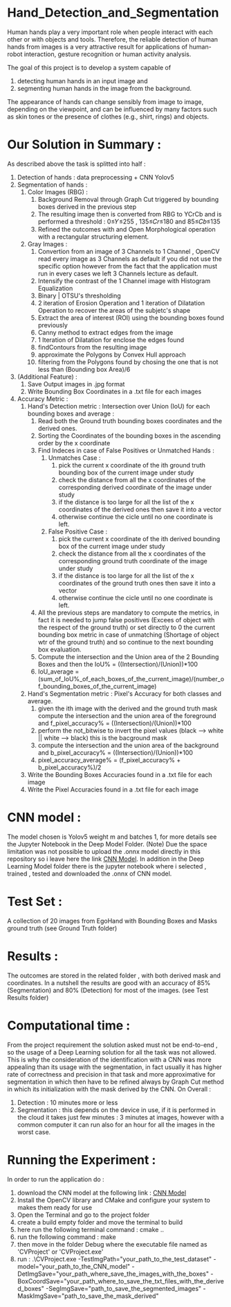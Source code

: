 # Hand_Detection_and_Segmentation

Human hands play a very important role when people interact with each other or with objects and tools. Therefore, the reliable detection of human hands from images is a very attractive result for applications of human-robot interaction, gesture recognition or human activity analysis.

The goal of this project is to develop a system capable of 

1. detecting human hands in an input image and 
2. segmenting human hands in the image from the background. 

The appearance of hands can change sensibly from image to image, depending on the viewpoint, and can be influenced by many factors such as skin tones or the presence of clothes (e.g., shirt, rings) and objects.

# Our Solution in Summary :

As described above the task is splitted into half :

1. Detection of hands : data preprocessing + CNN Yolov5
2. Segmentation of hands : 
   1. Color Images (RBG) :
      1. Background Removal through Graph Cut triggered by bounding boxes derived in the previous step
      2. The resulting image then is converted from RBG to YCrCb and is performed a threshold : 0≤𝑌≤255 , 135≤𝐶𝑟≤180 and 85≤𝐶𝑏≤135
      3. Refined the outcomes with and Open Morphological operation with a rectangular structuring element.
   2. Gray Images :<br>
      1. Convertion from an image of 3 Channels to 1 Channel , OpenCV read every image as 3 Channels as default if you did not use the specific option however from the fact that the application must run in every cases we left 3 Channels lecture as default.
      2. Intensify the contrast of the 1 Channel image with Histogram Equalization
      3. Binary | OTSU's thresholding
      4. 2 iteration of Erosion Operation and 1 iteration of Dilatation Operation to recover the areas of the subjetc's shape 
      5. Extract the area of interest (ROI) using the bounding boxes found previously
      6. Canny method to extract edges from the image
      7. 1 Iteration of Dilatation for enclose the edges found
      8. findContours from the resulting image
      9. approximate the Polygons by Convex Hull approach
      10. filtering from the Polygons found by chosing the one that is not less than (Bounding box Area)/6
3. (Additional Feature) :
   1. Save Output images in .jpg format
   2. Write Bounding Box Coordinates in a .txt file for each images
4. Accuracy Metric :
   1. Hand's Detection metric : Intersection over Union (IoU) for each bounding boxes and average :
      1. Read both the Ground truth bounding boxes coordinates and the derived ones.
      2. Sorting the Coordinates of the bounding boxes in the ascending order by the x coordinate
      3. Find Indeces in case of False Positives or Unmatched Hands :
         1. Unmatches Case :
             1. pick the current x coordinate of the ith ground truth bounding box of the current image under study 
             2. check the distance from all the x coordinates of the corresponding derived coordinate of the image under study
             3. if the distance is too large for all the list of the x coordinates of the derived ones then save it into a vector
             4. otherwise continue the cicle until no one coordinate is left.
         2. False Positive Case :
             1. pick the current x coordinate of the ith derived bounding box of the current image under study 
             2. check the distance from all the x coordinates of the corresponding ground truth coordinate of the image under study
             3. if the distance is too large for all the list of the x coordinates of the ground truth ones then save it into a vector
             4. otherwise continue the cicle until no one coordinate is left.
       4. All the previous steps are mandatory to compute the metrics, in fact it is needed to jump false positives (Excees of object with the respect of the ground truth) or set directly to 0 the current bounding box metric in case of unmatching (Shortage of object wtr of the ground truth) and so continue to the next bounding box evaluation.
       5. Compute the intersection and the Union area of the 2 Bounding Boxes and then the IoU% = ((Intersection)/(Union))*100
       6. IoU_average = (sum_of_IoU%_of_each_boxes_of_the_current_image)/(number_of_bounding_boxes_of_the_current_image)
   2. Hand's Segmentation metric : Pixel's Accuracy for both classes and average.
       1. given the ith image with the derived and the ground truth mask compute the intersection and the union area of the foreground and f_pixel_accuracy% = ((Intersection)/(Union))*100
       2. perform the not_bitwise to invert the pixel values (black --> white || white --> black) this is the bacground mask
       3. compute the intersection and the union area of the background and b_pixel_accuracy% = ((Intersection)/(Union))*100
       4. pixel_accuracy_average% = (f_pixel_accuracy% + b_pixel_accuracy%)/2
   3. Write the Bounding Boxes Accuracies found in a .txt file for each image
   4. Write the Pixel Accuracies found in a .txt file for each image

# CNN model :
The model chosen is Yolov5 weight m and batches 1, for more details see the Jupyter Notebook in the Deep Model Folder.
(Note)
Due the space limitation was not possible to upload the .onnx model directly in this repository so i leave here the link [CNN Model](https://drive.google.com/drive/u/1/folders/1E0-qUI3pAXWGMuD64Fn1Bta2jiR_SPBt).
In addition in the Deep Learning Model folder there is the jupyter notebook where i selected , trained , tested and downloaded the .onnx of CNN model.

# Test Set :

A collection of 20 images from EgoHand with Bounding Boxes and Masks ground truth (see Ground Truth folder)

# Results :

The outcomes are stored in the related folder , with both derived mask and coordinates. In a nutshell the results are good with an accuracy of 85% (Segmentation) and 80% (Detection) for most of the images. (see Test Results folder)

# Computational time :

From the project requirement the solution asked must not be end-to-end , so the usage of a Deep Learning solution for all the task was not allowed. This is why the consideration of the identification with a CNN was more appealing than its usage with the segmentation, in fact usually it has higher rate of correctness and precision in that task and more approximative for segmentation in which then have to be refined always by Graph Cut method in which its initialization with the mask derived by the CNN.
On Overall :
1. Detection : 10 minutes more or less
2. Segmentation : this depends on the device in use, if it is performed in the cloud it takes just few minutes : 3 minutes at images, however with a common computer it can run also for an hour for all the images in the worst case.

# Running the Experiment :
In order to run the application do :
1. download the CNN model at the following link : [CNN Model](https://drive.google.com/drive/u/1/folders/1E0-qUI3pAXWGMuD64Fn1Bta2jiR_SPBt)
2. Install the OpenCV library and CMake and configure your system to makes them ready for use
3. Open the Terminal and go to the project folder
4. create a build empty folder and move the terminal to build
5. here run the following terminal command : cmake ..
6. run the following command : make
7. then move in the folder Debug where the executable file named as 'CVProject' or 'CVProject.exe'
8. run :  .\CVProject.exe -TestImgPath="your_path_to_the_test_dataset" -model="your_path_to_the_CNN_model" -DetImgSave="your_path_where_save_the_images_with_the_boxes" -BoxCoordSave="your_path_where_to_save_the_txt_files_with_the_derived_boxes" -SegImgSave="path_to_save_the_segmented_images"
-MaskImgSave="path_to_save_the_mask_derived"
